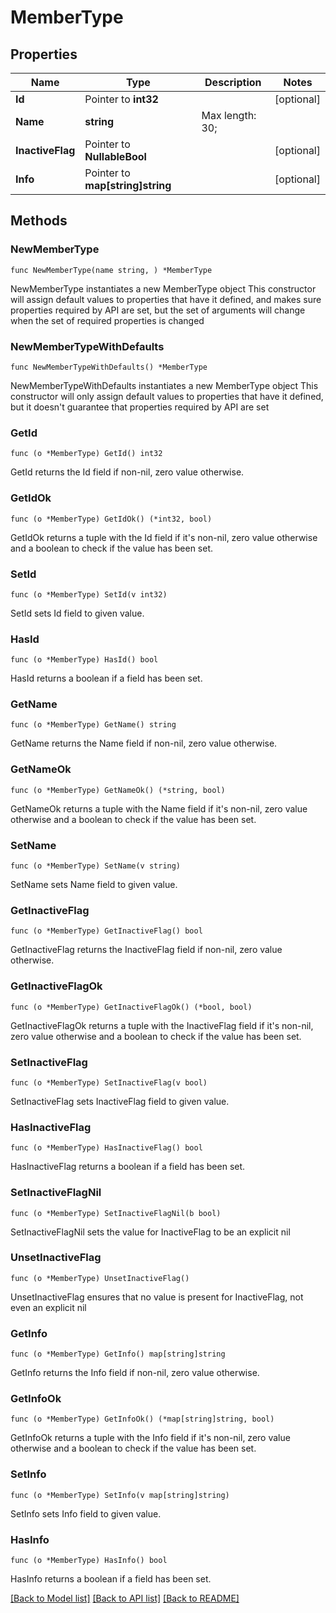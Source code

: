 # MemberType

## Properties

Name | Type | Description | Notes
------------ | ------------- | ------------- | -------------
**Id** | Pointer to **int32** |  | [optional] 
**Name** | **string** |  Max length: 30; | 
**InactiveFlag** | Pointer to **NullableBool** |  | [optional] 
**Info** | Pointer to **map[string]string** |  | [optional] 

## Methods

### NewMemberType

`func NewMemberType(name string, ) *MemberType`

NewMemberType instantiates a new MemberType object
This constructor will assign default values to properties that have it defined,
and makes sure properties required by API are set, but the set of arguments
will change when the set of required properties is changed

### NewMemberTypeWithDefaults

`func NewMemberTypeWithDefaults() *MemberType`

NewMemberTypeWithDefaults instantiates a new MemberType object
This constructor will only assign default values to properties that have it defined,
but it doesn't guarantee that properties required by API are set

### GetId

`func (o *MemberType) GetId() int32`

GetId returns the Id field if non-nil, zero value otherwise.

### GetIdOk

`func (o *MemberType) GetIdOk() (*int32, bool)`

GetIdOk returns a tuple with the Id field if it's non-nil, zero value otherwise
and a boolean to check if the value has been set.

### SetId

`func (o *MemberType) SetId(v int32)`

SetId sets Id field to given value.

### HasId

`func (o *MemberType) HasId() bool`

HasId returns a boolean if a field has been set.

### GetName

`func (o *MemberType) GetName() string`

GetName returns the Name field if non-nil, zero value otherwise.

### GetNameOk

`func (o *MemberType) GetNameOk() (*string, bool)`

GetNameOk returns a tuple with the Name field if it's non-nil, zero value otherwise
and a boolean to check if the value has been set.

### SetName

`func (o *MemberType) SetName(v string)`

SetName sets Name field to given value.


### GetInactiveFlag

`func (o *MemberType) GetInactiveFlag() bool`

GetInactiveFlag returns the InactiveFlag field if non-nil, zero value otherwise.

### GetInactiveFlagOk

`func (o *MemberType) GetInactiveFlagOk() (*bool, bool)`

GetInactiveFlagOk returns a tuple with the InactiveFlag field if it's non-nil, zero value otherwise
and a boolean to check if the value has been set.

### SetInactiveFlag

`func (o *MemberType) SetInactiveFlag(v bool)`

SetInactiveFlag sets InactiveFlag field to given value.

### HasInactiveFlag

`func (o *MemberType) HasInactiveFlag() bool`

HasInactiveFlag returns a boolean if a field has been set.

### SetInactiveFlagNil

`func (o *MemberType) SetInactiveFlagNil(b bool)`

 SetInactiveFlagNil sets the value for InactiveFlag to be an explicit nil

### UnsetInactiveFlag
`func (o *MemberType) UnsetInactiveFlag()`

UnsetInactiveFlag ensures that no value is present for InactiveFlag, not even an explicit nil
### GetInfo

`func (o *MemberType) GetInfo() map[string]string`

GetInfo returns the Info field if non-nil, zero value otherwise.

### GetInfoOk

`func (o *MemberType) GetInfoOk() (*map[string]string, bool)`

GetInfoOk returns a tuple with the Info field if it's non-nil, zero value otherwise
and a boolean to check if the value has been set.

### SetInfo

`func (o *MemberType) SetInfo(v map[string]string)`

SetInfo sets Info field to given value.

### HasInfo

`func (o *MemberType) HasInfo() bool`

HasInfo returns a boolean if a field has been set.


[[Back to Model list]](../README.md#documentation-for-models) [[Back to API list]](../README.md#documentation-for-api-endpoints) [[Back to README]](../README.md)


